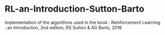 # RL-an-Introduction-Sutton-Barto
Implementation of the algorithms used in the book : Reinforcement Learning : an Introduction, 2nd edition, RS Sutton &amp; AG Barto, 2018

